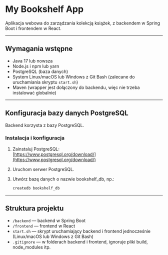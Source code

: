 # My Bookshelf App

Aplikacja webowa do zarządzania kolekcją książek, z backendem w Spring Boot i frontendem w React.

---

## Wymagania wstępne

- Java 17 lub nowsza  
- Node.js i npm lub yarn  
- PostgreSQL (baza danych)  
- System Linux/macOS lub Windows z Git Bash (zalecane do uruchamiania skryptu `start.sh`)  
- Maven (wrapper jest dołączony do backendu, więc nie trzeba instalować globalnie)

---
## Konfiguracja bazy danych PostgreSQL

Backend korzysta z bazy PostgreSQL.  

### Instalacja i konfiguracja

1. Zainstaluj PostgreSQL:  
   [https://www.postgresql.org/download/](https://www.postgresql.org/download/)  

2. Uruchom serwer PostgreSQL.  

3. Utwórz bazę danych o nazwie bookshelf_db, np.:  
   ```bash
   createdb bookshelf_db
---

## Struktura projektu

- `/backend` — backend w Spring Boot  
- `/frontend` — frontend w React  
- `start.sh` — skrypt uruchamiający backend i frontend jednocześnie (Linux/macOS lub Windows z Git Bash)  
- `.gitignore` — w folderach backend i frontend, ignoruje pliki build, node_modules itp.


